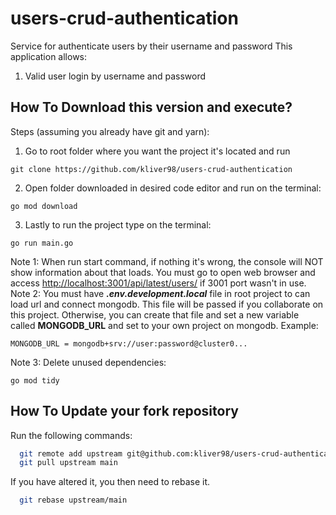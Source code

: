 # users-crud-authentication
Service for authenticate users by their username and password
This application allows:

1. Valid user login by username and password

## How To Download this version and execute?

Steps (assuming you already have git and yarn):

1. Go to root folder where you want the project it's located and run
```
git clone https://github.com/kliver98/users-crud-authentication
```
2. Open folder downloaded in desired code editor and run on the terminal:
```
go mod download
```
3. Lastly to run the project type on the terminal:
```
go run main.go
```
Note 1: When run start command, if nothing it's wrong, the console will NOT show information about that loads. You must go to open web browser and access [http://localhost:3001/api/latest/users/](http://localhost:3001/api/latest/users/) if 3001 port wasn't in use.
Note 2: You must have **_.env.development.local_** file in root project to can load url and connect mongodb. This file will be passed if you collaborate on this project. Otherwise, you can create that file and set a new variable called **MONGODB_URL** and set to your own project on mongodb. Example: 
```
MONGODB_URL = mongodb+srv://user:password@cluster0...
```
Note 3: Delete unused dependencies: 
```
go mod tidy
```
## How To Update your fork repository

Run the following commands:

```bash
  git remote add upstream git@github.com:kliver98/users-crud-authentication.git
  git pull upstream main
```

If you have altered it, you then need to rebase it.

```bash
  git rebase upstream/main
````

